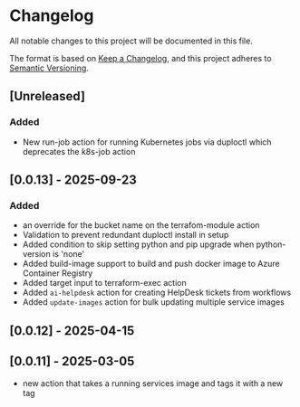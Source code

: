 # Changelog

All notable changes to this project will be documented in this file.

The format is based on [Keep a Changelog](https://keepachangelog.com/en/1.1.0/),
and this project adheres to
[Semantic Versioning](https://semver.org/spec/v2.0.0.html).

## [Unreleased]

### Added 

- New run-job action for running Kubernetes jobs via duploctl which deprecates the k8s-job action

## [0.0.13] - 2025-09-23

### Added

- an override for the bucket name on the terrafom-module action
- Validation to prevent redundant duploctl install in setup
- Added condition to skip setting python and pip upgrade when python-version is 'none'
- Added build-image support to build and push docker image to Azure Container Registry
- Added target input to terraform-exec action
- Added `ai-helpdesk` action for creating HelpDesk tickets from workflows
- Added `update-images` action for bulk updating multiple service images

## [0.0.12] - 2025-04-15

## [0.0.11] - 2025-03-05

- new action that takes a running services image and tags it with a new tag
